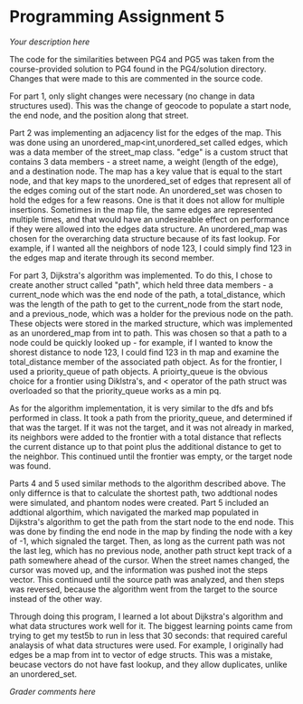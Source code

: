 Programming Assignment 5
========================

_Your description here_

The code for the similarities between PG4 and PG5 was taken from the course-provided solution to PG4 found in the PG4/solution 
directory. Changes that were made to this are commented in the source code.

For part 1, only slight changes were necessary (no change in data structures used). This was the change of geocode to populate a 
start node, the end node, and the position along that street.

Part 2 was implementing an adjacency list for the edges of the map. This was done using an unordered_map<int,unordered_set<edge> called 
edges, which was a data member of the street_map class. "edge" is a custom struct that contains 3 data members - a street name, a weight 
(length of the edge), and a destination node. The map has a key value that is equal to the start node, and that key maps to the unordered_set 
of edges that represent all of the edges coming out of the start node. An unordered_set was chosen to hold the edges for a few reasons. One is 
that it does not allow for multiple insertions. Sometimes in the map file, the same edges are represented multiple times, and that would have an 
undesireable effect on performance if they were allowed into the edges data structure. An unordered_map was chosen for the overarching data structure 
because of its fast lookup. For example, if I wanted all the neighbors of node 123, I could simply find 123 in the edges map and iterate through its
second member. 

For part 3, Dijkstra's algorithm was implemented. To do this, I chose to create another struct called "path", which held three data members - a current_node 
which was the end node of the path, a total_distance, which was the length of the path to get to the current_node from the start node, and a previous_node, 
which was a holder for the previous node on the path. These objects were stored in the marked structure, which was implemented as an unordered_map from int to 
path. This was chosen so that a path to a node could be quickly looked up - for example, if I wanted to know the shorest distance to node 123, I could find 123 in 
th map and examine the total_distance member of the associated path object. As for the frontier, I used a priority_queue of path objects. A prioirty_queue is the 
obvious choice for a frontier using Diklstra's, and < operator of the path struct was overloaded so that the priority_queue works as a min pq.
	
As for the algorithm implementation, it is very similar to the dfs and bfs performed in class. It took a path from the priority_queue, and determined if that was 
the target. If it was not the target, and it was not already in marked, its neighbors were added to the frontier with a total distance that reflects the current 
distance up to that point plus the additional distance to get to the neighbor. This continued until the frontier was empty, or the target node was found.

Parts 4 and 5 used similar methods to the algorithm described above. The only differnce is that to calculate the shortest path, two addtional nodes were simulated, 
and phantom nodes were created. Part 5 included an addtional algorthim, which navigated the marked map populated in Dijkstra's algorithm to get the path from the 
start node to the end node. This was done by finding the end node in the map by finding the node with a key of -1, which signaled the target. Then, as long as the 
current path was not the last leg, which has no previous node, another path struct 
kept track of a path somewhere ahead of the cursor. When the street names changed, the cursor was moved up, and the information was pushed inot the steps vector. 
This continued until the source path was analyzed, and then steps was reversed, because the algorithm went from the target to the source instead of the other way.

Through doing this program, I learned a lot about Dijkstra's algorithm and what data structures work well for it. The biggest learning points came from trying to 
get my test5b to run in less that 30 seconds: that required careful analaysis of what data structures were used. For example, I originally had edges be a map from 
int to vector of edge structs. This was a mistake, beucase vectors do not have fast lookup, and they allow duplicates, unlike an unordered_set. 

_Grader comments here_
